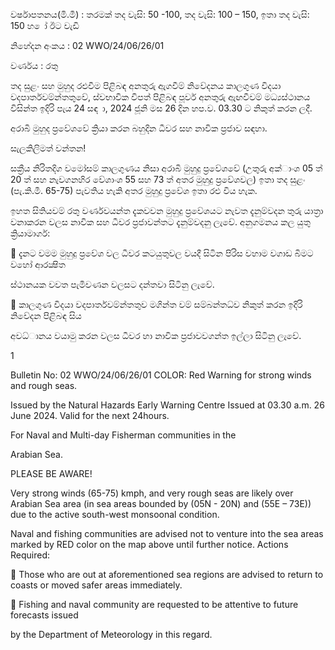 වර්ෂාපතනය(මි.මී) : තරමක් තද වැසි: 50 -100, තද වැසි: 100 – 150, ඉතා තද වැසි: 150 හ ෝ ඊට වැඩි

නිහේදන අංකය : 02 WWO/24/06/26/01

වර්ණය : රතු

තද සුළං සහ මුහුද රළුවීම පිළිබඳ අනතුරු ඇගවීම් නිවේදනය කාලගුණ විදයා වදපාර්තවම්න්තතුවේ, ස්වභාවික විපත් පිළිබඳ පූර්ව අනතුරු ඇඟවීවම් මධ්‍යස්ථානය විසින්ත ඉදිරි පැය 24 සඳ ා, 2024 ජූනි මස 26 දින හප.ව. 03.30 ට නිකුත් කරන ලදී.

අරාබි මුහුද ප්‍රවේශවේ ක්‍රියා කරන බහුදින ධීවර සහ නාවික ප්‍රජාව සඳහා.

සැලකිලිමත් වන්තන!

සක්‍රීය නිරිතදිග වමෝසම් කාලගුණය නිසා අරාබි මුහුදු ප්‍රවේශවේ (උතුරු අක්ාංශ 05 ත් 20 ත් සහ නැවගනහිර වේශාංශ 55 සහ 73 ත් අතර මුහුදු ප්‍රවේශවල) ඉතා තද සුළං (පැ.කි.මී. 65-75) පැවතිය හැකි අතර මුහුදු ප්‍රවේශ ඉතා රළු විය හැක.

ඉහත සිතියවම් රතු වර්ණවයන්ත දැකවවන මුහුදු ප්‍රවේශයට නැවත දැනුම්වදන තුරු යාත්‍රා වනාකරන වලස නාවික සහ ධීවර ප්‍රජාවන්තට දැනුම්වදනු ලැවේ. අනුගමනය කල යුතු ක්‍රියාමාර්ග:

 දැනට වමම මුහුදු ප්‍රවේශ වල ධීවර කටයුතුවල වයදී සිටින පිරිස වහාම වගාඩ බිමට වහෝ ආරක්‍ෂිත

ස්ථානයක වවත පැමිවණන වලසට දන්තවා සිටිනු ලැවේ.

 කාලගුණ විදයා වදපාර්තවම්න්තතුව මගින්ත වම් සම්බන්තධ්‍ව නිකුත් කරන ඉදිරි නිවේදන පිළිබඳ සිය

අවධ්‍ානය වයාමු කරන වලස ධීවර හා නාවික ප්‍රජාවවගන්ත ඉල්ලා සිටිනු ලැවේ.

1

Bulletin No: 02 WWO/24/06/26/01 COLOR: Red Warning for strong winds and rough seas.

Issued by the Natural Hazards Early Warning Centre Issued at 03.30 a.m. 26 June 2024. Valid for the next 24hours.

For Naval and Multi-day Fisherman communities in the

Arabian Sea.

PLEASE BE AWARE!

Very strong winds (65-75) kmph, and very rough seas are likely over Arabian Sea area (in sea areas bounded by (05N - 20N) and (55E – 73E)) due to the active south-west monsoonal condition.

Naval and fishing communities are advised not to venture into the sea areas marked by RED color on the map above until further notice. Actions Required:

 Those who are out at aforementioned sea regions are advised to return to coasts or moved safer areas immediately.

 Fishing and naval community are requested to be attentive to future forecasts issued

by the Department of Meteorology in this regard.